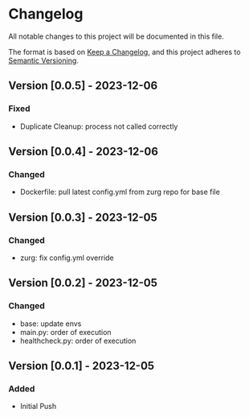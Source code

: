 # Changelog

All notable changes to this project will be documented in this file.

The format is based on [Keep a Changelog](https://keepachangelog.com/en/1.0.0/),
and this project adheres to [Semantic Versioning](https://semver.org/spec/v2.0.0.html).


## Version [0.0.5] - 2023-12-06

### Fixed

- Duplicate Cleanup: process not called correctly


## Version [0.0.4] - 2023-12-06

### Changed

- Dockerfile: pull latest config.yml from zurg repo for base file


## Version [0.0.3] - 2023-12-05

### Changed

- zurg: fix config.yml override


## Version [0.0.2] - 2023-12-05

### Changed

- base: update envs
- main.py: order of execution
- healthcheck.py: order of execution


## Version [0.0.1] - 2023-12-05

### Added

- Initial Push 